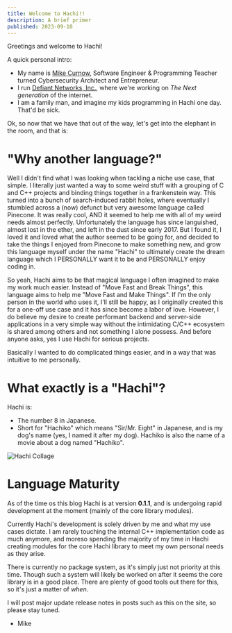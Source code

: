```yaml
---
title: Welcome to Hachi!!
description: A brief primer
published: 2023-09-10
---
```


Greetings and welcome to Hachi!

A quick personal intro:

- My name is [Mike Curnow](https://www.linkedin.com/in/takko-the-boss/), Software Engineer & Programming Teacher turned Cybersecurity Architect and Entrepreneur.
- I run [Defiant Networks, Inc.](https://defiant-networks.com/), where we're working on *The Next generation* of the internet.
- I am a family man, and imagine my kids programming in Hachi one day. That'd be sick.

Ok, so now that we have that out of the way, let's get into the elephant in the room, and that is: 
# "Why another language?"

Well I didn't find what I was looking when tackling a niche use case, that simple. I literally just wanted a way to some weird stuff with a grouping of C and C++ projects and binding things together in a frankenstein way. This turned into a bunch of search-induced rabbit holes, where eventually I stumbled across a (now) defunct but very awesome language called Pinecone. It was really cool, AND it seemed to help me with all of my weird needs almost perfectly. Unfortunately the language has since languished, almost lost in the ether, and left in the dust since early 2017. But I found it, I loved it and loved what the author seemed to be going for, and decided to take the things I enjoyed from Pinecone to make something new, and grow this language myself under the name "Hachi" to ultimately create the dream language which I PERSONALLY want it to be and PERSONALLY enjoy coding in. 

So yeah, Hachi aims to be that magical language I often imagined to make my work much easier. Instead of "Move Fast and Break Things", this language aims to help me "Move Fast and Make Things". If I'm the only person in the world who uses it, I'll still be happy, as I originally created this for a one-off use case and it has since become a labor of love. However, I do believe my desire to create performant backend and server-side applications in a very simple way without the intimidating C/C++ ecosystem is shared among others and not something I alone possess. And before anyone asks, yes I use Hachi for serious projects.

Basically I wanted to do complicated things easier, and in a way that was intuitive to me personally. 

# What exactly is a "Hachi"?
Hachi is:
- The number 8 in Japanese.
- Short for "Hachiko" which means "Sir/Mr. Eight" in Japanese, and is my dog's name (yes, I named it after my dog). Hachiko is also the name of a movie about a dog named "Hachiko".

![Hachi Collage](/hachi-collage.png "Hachi Collage" )

# Language Maturity
As of the time os this blog Hachi is at version **0.1.1**, and is undergoing rapid development at the moment (mainly of the core library modules).

Currently Hachi's development is solely driven by me and what my use cases dictate. I am rarely touching the internal C++ implementation code as much anymore, and moreso spending the majority of my time in Hachi creating modules for the core Hachi library to meet my own personal needs as they arise.

There is currently no package system, as it's simply just not priority at this time. Though such a system will likely be worked on after it seems the core library is in a good place. There are plenty of good tools out there for this, so it's just a matter of _when_.

I will post major update release notes in posts such as this on the site, so please stay tuned. 

- Mike
